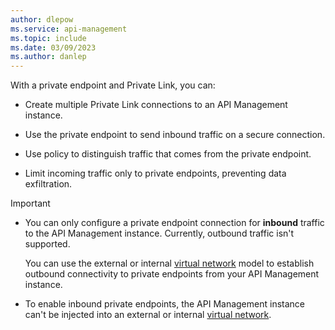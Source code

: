 ```yaml
---
author: dlepow
ms.service: api-management
ms.topic: include
ms.date: 03/09/2023
ms.author: danlep
---
```


With a private endpoint and Private Link, you can:

- Create multiple Private Link connections to an API Management instance. 

- Use the private endpoint to send inbound traffic on a secure connection. 

- Use policy to distinguish traffic that comes from the private endpoint. 

- Limit incoming traffic only to private endpoints, preventing data exfiltration.

> [!IMPORTANT]
> * You can only configure a private endpoint connection for **inbound** traffic to the API Management instance. Currently, outbound traffic isn't supported. 
> 
>   You can use the external or internal [virtual network](/azure/api-management/virtual-network-concepts) model to establish outbound connectivity to private endpoints from your API Management instance.
> * To enable inbound private endpoints, the API Management instance can't be injected into an external or internal [virtual network](../articles/api-management/virtual-network-concepts.md).  
